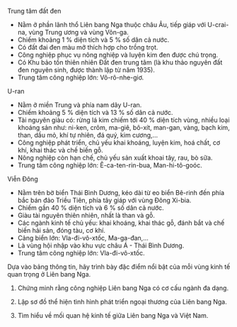 Trung tâm đất đen
- Nằm ở phần lãnh thổ Liên bang Nga thuộc châu Âu, tiếp giáp với U-crai-na, vùng Trung ương và vùng Vôn-ga.
- Chiếm khoảng 1 % diện tích và 5 % số dân cả nước.
- Có đất đai đen màu mỡ thích hợp cho trồng trọt.
- Công nghiệp phục vụ nông nghiệp và luyện kim đen được chú trọng.
- Có Khu bảo tồn thiên nhiên Đất đen trung tâm (là khu thảo nguyên đất đen nguyên sinh, được thành lập từ năm 1935).
- Trung tâm công nghiệp lớn: Vô-rô-nhe-giơ.

U-ran
- Nằm ở miền Trung và phía nam dãy U-ran.
- Chiếm khoảng 5 % diện tích và 13 % số dân cả nước.
- Tài nguyên giàu có: rừng lá kim chiếm tới 40 % diện tích vùng, nhiều loại khoáng sản như: ni-ken, crôm, ma-giê, bô-xít, man-gan, vàng, bạch kim, than, dầu mỏ, khí tự nhiên, đá quý, kim cương,...
- Công nghiệp phát triển, chủ yếu khai khoáng, luyện kim, hoá chất, cơ khí, khai thác và chế biến gỗ.
- Nông nghiệp còn hạn chế, chủ yếu sản xuất khoai tây, rau, bò sữa.
- Trung tâm công nghiệp lớn: Ê-ca-ten-rin-bua, Man-hi-tô-goóc.

Viễn Đông
- Nằm trên bờ biển Thái Bình Dương, kéo dài từ eo biển Bê-rinh đến phía bắc bán đảo Triều Tiên, phía tây giáp với vùng Đông Xi-bia.
- Chiếm gần 40 % diện tích và 6 % số dân cả nước.
- Giàu tài nguyên thiên nhiên, nhất là than và gỗ.
- Các ngành kinh tế chủ yếu: khai khoáng, khai thác gỗ, đánh bắt và chế biến hải sản, đóng tàu, cơ khí.
- Cảng biển lớn: Vla-đi-vô-xtốc, Ma-ga-đan,...
- Là vùng hội nhập vào khu vực châu Á - Thái Bình Dương.
- Trung tâm công nghiệp lớn: Vla-đi-vô-xtốc.

Dựa vào bảng thông tin, hãy trình bày đặc điểm nổi bật của mỗi vùng kinh tế quan trọng ở Liên bang Nga.

1. Chứng minh rằng công nghiệp Liên bang Nga có cơ cấu ngành đa dạng.

2. Lập sơ đồ thể hiện tình hình phát triển ngoại thương của Liên bang Nga.

3. Tìm hiểu về mối quan hệ kinh tế giữa Liên bang Nga và Việt Nam.